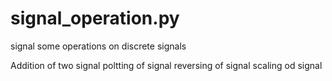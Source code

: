 # signal_operation.py
signal some operations on discrete signals

Addition of two signal
poltting of signal
reversing of signal
scaling od signal
